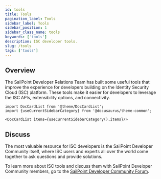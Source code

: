 ```yaml
---
id: tools
title: Tools
pagination_label: Tools
sidebar_label: Tools
sidebar_position: 1
sidebar_class_name: tools
keywords: ['tools']
description: ISC developer tools. 
slug: /tools
tags: ['tools']
---
```


## Overview

The SailPoint Developer Relations Team has built some useful tools that improve the experience for developers building on the Identity Security Cloud (ISC) platform. These tools make it easier for developers to leverage the ISC APIs, extensibility options, and connectivity.

```mdx-code-block
import DocCardList from '@theme/DocCardList';
import {useCurrentSidebarCategory} from '@docusaurus/theme-common';

<DocCardList items={useCurrentSidebarCategory().items}/>
```

## Discuss
The most valuable resource for ISC developers is the SailPoint Developer Community itself, where ISC users and experts all over the world come together to ask questions and provide solutions. 

To learn more about ISC tools and discuss them with SailPoint Developer Community members, go to the [SailPoint Developer Community Forum](https://developer.sailpoint.com/discuss/c/isc/6). 
